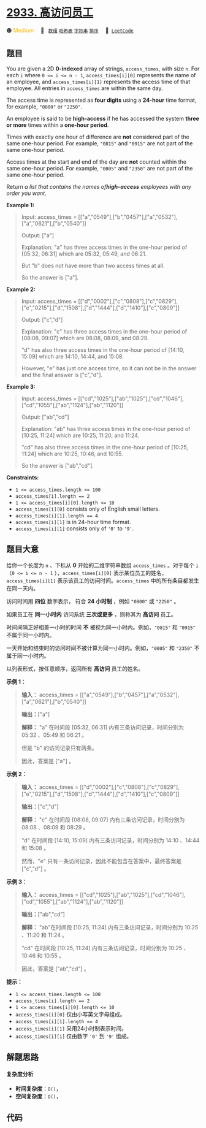 # [2933. 高访问员工](https://leetcode.com/problems/high-access-employees)

🟠 <font color=#ffb800>Medium</font>&emsp; 🔖&ensp; [`数组`](/outline/tag/array.md) [`哈希表`](/outline/tag/hash-table.md) [`字符串`](/outline/tag/string.md) [`排序`](/outline/tag/sorting.md)&emsp; 🔗&ensp;[`LeetCode`](https://leetcode.com/problems/high-access-employees)

## 题目

You are given a 2D **0-indexed** array of strings, `access_times`, with size
`n`. For each `i` where `0 <= i <= n - 1`, `access_times[i][0]` represents the
name of an employee, and `access_times[i][1]` represents the access time of
that employee. All entries in `access_times` are within the same day.

The access time is represented as **four digits** using a **24-hour** time
format, for example, `"0800"` or `"2250"`.

An employee is said to be **high-access** if he has accessed the system
**three or more** times within a **one-hour period**.

Times with exactly one hour of difference are **not** considered part of the
same one-hour period. For example, `"0815"` and `"0915"` are not part of the
same one-hour period.

Access times at the start and end of the day are **not** counted within the
same one-hour period. For example, `"0005"` and `"2350"` are not part of the
same one-hour period.

Return _a list that contains the names of**high-access** employees with any
order you want._



**Example 1:**

> Input: access_times = [["a","0549"],["b","0457"],["a","0532"],["a","0621"],["b","0540"]]
> 
> Output: ["a"]
> 
> Explanation: "a" has three access times in the one-hour period of [05:32, 06:31] which are 05:32, 05:49, and 06:21.
> 
> But "b" does not have more than two access times at all.
> 
> So the answer is ["a"].

**Example 2:**

> Input: access_times = [["d","0002"],["c","0808"],["c","0829"],["e","0215"],["d","1508"],["d","1444"],["d","1410"],["c","0809"]]
> 
> Output: ["c","d"]
> 
> Explanation: "c" has three access times in the one-hour period of [08:08, 09:07] which are 08:08, 08:09, and 08:29.
> 
> "d" has also three access times in the one-hour period of [14:10, 15:09] which are 14:10, 14:44, and 15:08.
> 
> However, "e" has just one access time, so it can not be in the answer and the final answer is ["c","d"].

**Example 3:**

> Input: access_times = [["cd","1025"],["ab","1025"],["cd","1046"],["cd","1055"],["ab","1124"],["ab","1120"]]
> 
> Output: ["ab","cd"]
> 
> Explanation: "ab" has three access times in the one-hour period of [10:25, 11:24] which are 10:25, 11:20, and 11:24.
> 
> "cd" has also three access times in the one-hour period of [10:25, 11:24] which are 10:25, 10:46, and 10:55.
> 
> So the answer is ["ab","cd"].



**Constraints:**

  * `1 <= access_times.length <= 100`
  * `access_times[i].length == 2`
  * `1 <= access_times[i][0].length <= 10`
  * `access_times[i][0]` consists only of English small letters.
  * `access_times[i][1].length == 4`
  * `access_times[i][1]` is in 24-hour time format.
  * `access_times[i][1]` consists only of `'0'` to `'9'`.


## 题目大意

给你一个长度为 `n` 、下标从 **0** 开始的二维字符串数组 `access_times` 。对于每个 `i`（`0 <= i <= n - 1`
），`access_times[i][0]` 表示某位员工的姓名，`access_times[i][1]`
表示该员工的访问时间。`access_times` 中的所有条目都发生在同一天内。

访问时间用 **四位** 数字表示， 符合 **24 小时制** ，例如 `"0800"` 或 `"2250"` 。

如果员工在 **同一小时内** 访问系统 **三次或更多** ，则称其为 **高访问** 员工。

时间间隔正好相差一小时的时间 **不** 被视为同一小时内。例如，`"0815"` 和 `"0915"` 不属于同一小时内。

一天开始和结束时的访问时间不被计算为同一小时内。例如，`"0005"` 和 `"2350"` 不属于同一小时内。

以列表形式，按任意顺序，返回所有 **高访问** 员工的姓名。



**示例 1：**

> 
> 
> 
> 
> 
> **输入：** access_times = [["a","0549"],["b","0457"],["a","0532"],["a","0621"],["b","0540"]]
> 
> **输出：**["a"]
> 
> **解释：** "a" 在时间段 [05:32, 06:31] 内有三条访问记录，时间分别为 05:32 、05:49 和 06:21 。
> 
> 但是 "b" 的访问记录只有两条。
> 
> 因此，答案是 ["a"] 。

**示例 2：**

> 
> 
> 
> 
> 
> **输入：** access_times = [["d","0002"],["c","0808"],["c","0829"],["e","0215"],["d","1508"],["d","1444"],["d","1410"],["c","0809"]]
> 
> **输出：**["c","d"]
> 
> **解释：** "c" 在时间段 [08:08, 09:07] 内有三条访问记录，时间分别为 08:08 、08:09 和 08:29 。
> 
> "d" 在时间段 [14:10, 15:09] 内有三条访问记录，时间分别为 14:10 、14:44 和 15:08 。
> 
> 然而，"e" 只有一条访问记录，因此不能包含在答案中，最终答案是 ["c","d"] 。

**示例 3：**

> 
> 
> 
> 
> 
> **输入：** access_times = [["cd","1025"],["ab","1025"],["cd","1046"],["cd","1055"],["ab","1124"],["ab","1120"]]
> 
> **输出：**["ab","cd"]
> 
> **解释：** "ab"在时间段 [10:25, 11:24] 内有三条访问记录，时间分别为 10:25 、11:20 和 11:24 。
> 
> "cd" 在时间段 [10:25, 11:24] 内有三条访问记录，时间分别为 10:25 、10:46 和 10:55 。
> 
> 因此，答案是 ["ab","cd"] 。



**提示：**

  * `1 <= access_times.length <= 100`
  * `access_times[i].length == 2`
  * `1 <= access_times[i][0].length <= 10`
  * `access_times[i][0]` 仅由小写英文字母组成。
  * `access_times[i][1].length == 4`
  * `access_times[i][1]` 采用24小时制表示时间。
  * `access_times[i][1]` 仅由数字 `'0'` 到 `'9'` 组成。


## 解题思路

#### 复杂度分析

- **时间复杂度**：`O()`，
- **空间复杂度**：`O()`，

## 代码

```javascript

```